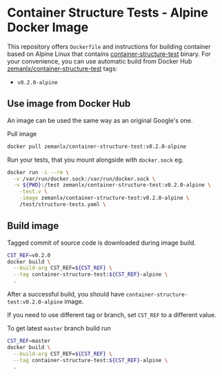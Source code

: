 # Container Structure Tests - Alpine Docker Image

This repository offers `Dockerfile` and instructions for building container based on Alpine Linux that contains [container-structure-test](https://github.com/GoogleCloudPlatform/container-structure-test) binary. For your convenience, you can use automatic build from Docker Hub [zemanlx/container-structure-test](https://hub.docker.com/r/zemanlx/container-structure-test) tags:
- `v0.2.0-alpine`

## Use image from Docker Hub

An image can be used the same way as an original Google's one.

Pull image

```bash
docker pull zemanlx/container-structure-test:v0.2.0-alpine
```

Run your tests, that you mount alongside with `docker.sock` eg.

```bash
docker run -i --rm \
  -v /var/run/docker.sock:/var/run/docker.sock \
  -v ${PWD}:/test zemanlx/container-structure-test:v0.2.0-alpine \
    -test.v \
    -image zemanlx/container-structure-test:v0.2.0-alpine \
    /test/structure-tests.yaml \
```

## Build image

Tagged commit of source code is downloaded during image build.

```bash
CST_REF=v0.2.0
docker build \
  --build-arg CST_REF=${CST_REF} \
  --tag container-structure-test:${CST_REF}-alpine \
  .
```

After a successful build, you should have `container-structure-test:v0.2.0-alpine` image.

If you need to use different tag or branch, set `CST_REF` to a different value.

To get latest `master` branch build run

```bash
CST_REF=master
docker build \
  --build-arg CST_REF=${CST_REF} \
  --tag container-structure-test:${CST_REF}-alpine \
  .
```
